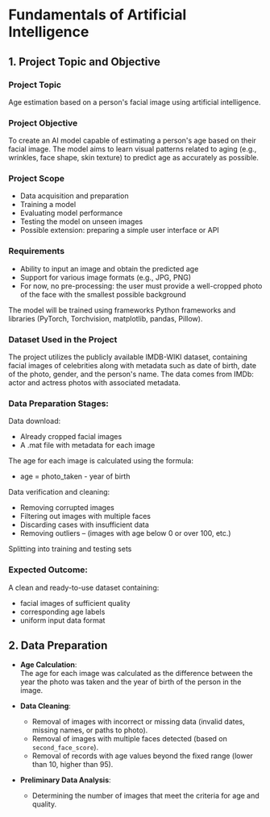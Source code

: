 # Fundamentals of Artificial Intelligence
## 1. Project Topic and Objective
### Project Topic
Age estimation based on a person's facial image using artificial intelligence.

### Project Objective
To create an AI model capable of estimating a person's age based on their facial image. The model aims to learn visual patterns related to aging (e.g., wrinkles, face shape, skin texture) to predict age as accurately as possible.

### Project Scope
- Data acquisition and preparation
- Training a model
- Evaluating model performance
- Testing the model on unseen images
- Possible extension: preparing a simple user interface or API

### Requirements
- Ability to input an image and obtain the predicted age
- Support for various image formats (e.g., JPG, PNG)
- For now, no pre-processing: the user must provide a well-cropped photo of the face with the smallest possible background

The model will be trained using frameworks Python frameworks and libraries (PyTorch, Torchvision, matplotlib, pandas, Pillow).

### Dataset Used in the Project
The project utilizes the publicly available IMDB-WIKI dataset, containing facial images of celebrities along with metadata such as date of birth, date of the photo, gender, and the person's name. The data comes from IMDb: actor and actress photos with associated metadata.

### Data Preparation Stages:
Data download:
- Already cropped facial images
- A .mat file with metadata for each image

The age for each image is calculated using the formula:
  - age = photo_taken - year of birth

Data verification and cleaning:
- Removing corrupted images
- Filtering out images with multiple faces
- Discarding cases with insufficient data
- Removing outliers – (images with age below 0 or over 100, etc.)

Splitting into training and testing sets

### Expected Outcome:
A clean and ready-to-use dataset containing:
- facial images of sufficient quality
- corresponding age labels
- uniform input data format

## 2. Data Preparation
- **Age Calculation**:  
  The age for each image was calculated as the difference between the year the photo was taken and the year of birth of the person in the image.

- **Data Cleaning**:  
  - Removal of images with incorrect or missing data (invalid dates, missing names, or paths to photo).
  - Removal of images with multiple faces detected (based on `second_face_score`).
  - Removal of records with age values beyond the fixed range (lower than 10, higher than 95).

- **Preliminary Data Analysis**:  
  - Determining the number of images that meet the criteria for age and quality.

